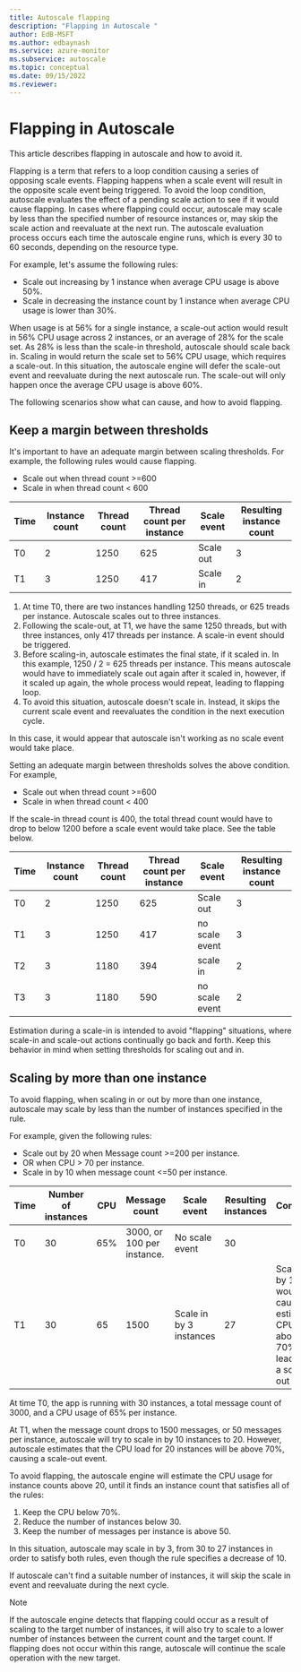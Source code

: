 ```yaml
---
title: Autoscale flapping
description: "Flapping in Autoscale "
author: EdB-MSFT
ms.author: edbaynash
ms.service: azure-monitor
ms.subservice: autoscale
ms.topic: conceptual
ms.date: 09/15/2022
ms.reviewer: 
---
```


# Flapping in Autoscale

This article describes flapping in autoscale and how to avoid it.

Flapping is a term that refers to a loop condition causing a series of opposing scale events. Flapping happens when a scale event will result in the opposite scale event being triggered. To avoid the loop condition, autoscale evaluates the effect of a pending scale action to see if it would cause flapping. In cases where flapping could occur, autoscale may scale by less than the specified number of resource instances or, may skip the scale action and reevaluate at the next run. The autoscale evaluation process occurs each time the autoscale engine runs, which is every 30 to 60 seconds, depending on the resource type.

For example, let's assume the following rules:

* Scale out increasing by 1 instance when average CPU usage is above 50%.
* Scale in decreasing the instance count by 1 instance when average CPU usage is lower than 30%.

When usage is at 56% for a single instance, a scale-out action would result in 56% CPU usage across 2 instances, or an average of 28% for the scale set. As 28% is less than the scale-in threshold, autoscale should scale back in. Scaling in would return the scale set to 56% CPU usage, which requires a scale-out. In this situation, the autoscale engine will defer the scale-out event and reevaluate during the next autoscale run. The scale-out will only happen once the average CPU usage is above 60%.

The following scenarios show what can cause, and how to avoid flapping.

## Keep a margin between thresholds

It's important to have an adequate margin between scaling thresholds. For example, the following rules would cause flapping.

+ Scale out when thread count >=600
+ Scale in when thread count < 600

|Time| Instance count| Thread count|Thread count per instance| Scale event| Resulting instance count
|---|---|---|---|---|---|
T0|2|1250|625|Scale out|3|
T1|3|1250|417|Scale in|2|

1. At time T0, there are two instances handling 1250 threads, or 625 treads per instance. Autoscale scales out to three instances.
1. Following the scale-out, at T1, we have the same 1250 threads, but with three instances, only 417 threads per instance. A scale-in event should be triggered.
1. Before scaling-in, autoscale estimates the final state, if it scaled in. In this example, 1250 / 2 = 625 threads per instance. This means autoscale would have to immediately scale out again after it scaled in, however, if it scaled up again, the whole process would repeat, leading to flapping loop.
1. To avoid this situation, autoscale doesn't scale in. Instead, it skips the current scale event and reevaluates the condition in the next execution cycle.

In this case, it would appear that autoscale isn't working as no scale event would take place.

Setting an adequate margin between thresholds solves the above condition. For example,

+ Scale out when thread count >=600
+ Scale in when thread count < 400

If the scale-in thread count is 400, the total thread count would have to drop to below 1200 before a scale event would take place. See the table below.

|Time| Instance count| Thread count|Thread count per instance| Scale event| Resulting instance count
|---|---|---|---|---|---|
T0|2|1250|625|Scale out|3|
T1|3|1250|417|no scale event|3|
T2|3|1180|394|scale in|2|
T3|3|1180|590|no scale event|2|

Estimation during a scale-in is intended to avoid "flapping" situations, where scale-in and scale-out actions continually go back and forth. Keep this behavior in mind when setting thresholds for scaling out and in.

## Scaling by more than one instance

To avoid flapping, when scaling in or out by more than one instance, autoscale may scale by less than the number of instances specified in the rule.

For example, given the following rules:

* Scale out by 20 when Message count >=200 per instance.
* OR when CPU > 70 per instance.
* Scale in by 10 when message count <=50 per instance.

|Time|Number of instances|CPU |Message count| Scale event| Resulting instances|Comments|
|---|---|---|---|---|---|---|
|T0|30|65%|3000, or 100 per instance.|No scale event|30|
|T1|30|65|1500| Scale in by 3 instances |27|Scaling-in by 10 would cause an estimated CPU rise above 70%, leading to a scale-out event.

At time T0, the app is running with 30 instances, a total message count of 3000, and a CPU usage of 65% per instance.

At T1, when the message count drops to 1500 messages, or 50 messages per instance, autoscale will try to scale in by 10 instances to 20. However, autoscale estimates that the CPU load for 20 instances will be above 70%, causing a scale-out event.

To avoid flapping, the autoscale engine will estimate the CPU usage for instance counts above 20, until it finds an instance count that satisfies all of the rules:

  1. Keep the CPU below 70%.
  1. Reduce the number of instances below 30.
  1. Keep the number of messages per instance is above 50.

In this situation, autoscale may scale in by 3, from 30 to 27 instances in order to satisfy both rules, even though the rule specifies a decrease of 10.

If autoscale can't find a suitable number of instances, it will skip the scale in event and reevaluate during the next cycle.

> [!NOTE]
> If the autoscale engine detects that flapping could occur as a result of scaling to the target number of instances, it will also try to scale to a lower number of instances between the current count and the target count. If flapping does not occur within this range, autoscale will continue the scale operation with the new target.
